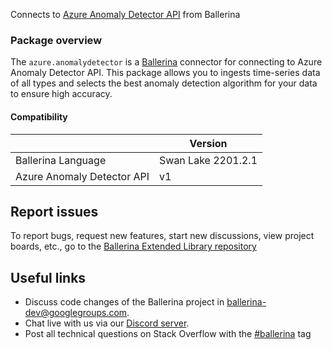 Connects to [Azure Anomaly Detector API](https://azure.microsoft.com/en-us/services/cognitive-services/anomaly-detector/) from Ballerina

### Package overview

The `azure.anomalydetector` is a [Ballerina](https://ballerina.io/) connector for connecting to Azure Anomaly Detector API. This package allows you to ingests time-series data of all types and selects the best anomaly detection algorithm for your data to ensure high accuracy.

#### Compatibility
|                            | Version           |
|----------------------------|-------------------|
| Ballerina Language         | Swan Lake 2201.2.1  |
| Azure Anomaly Detector API | v1                |

## Report issues
To report bugs, request new features, start new discussions, view project boards, etc., go to the [Ballerina Extended Library repository](https://github.com/ballerina-platform/ballerina-extended-library)

## Useful links
- Discuss code changes of the Ballerina project in [ballerina-dev@googlegroups.com](mailto:ballerina-dev@googlegroups.com).
- Chat live with us via our [Discord server](https://discord.gg/ballerinalang).
- Post all technical questions on Stack Overflow with the [#ballerina](https://stackoverflow.com/questions/tagged/ballerina) tag
